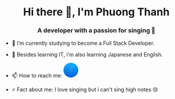 <h1 align="center">Hi there 👋, I'm Phuong Thanh</h1>
<h3 align="center">A developer with a passion for singing 🎤</h3>

- 🔭 I’m currently studying to become a Full Stack Developer.
- 🌱 Besides learning IT, i'm also learning Japanese and English.
- 📫 How to reach me: 
<a href="https://www.facebook.com/phuongthanh.huynh2910" target="blank"><svg viewBox="0 0 36 36" class="x1lliihq x1k90msu x2h7rmj x1qfuztq" fill="url(#:R1kjaj9emhpapd5aq:)" height="40" width="40"><defs><linearGradient x1="50%" x2="50%" y1="97.0782153%" y2="0%" id=":R1kjaj9emhpapd5aq:"><stop offset="0%" stop-color="#0062E0"></stop><stop offset="100%" stop-color="#19AFFF"></stop></linearGradient></defs><path d="M15 35.8C6.5 34.3 0 26.9 0 18 0 8.1 8.1 0 18 0s18 8.1 18 18c0 8.9-6.5 16.3-15 17.8l-1-.8h-4l-1 .8z"></path><path class="xe3v8dz" d="M25 23l.8-5H21v-3.5c0-1.4.5-2.5 2.7-2.5H26V7.4c-1.3-.2-2.7-.4-4-.4-4.1 0-7 2.5-7 7v4h-4.5v5H15v12.7c1 .2 2 .3 3 .3s2-.1 3-.3V23h4z"></path></svg></a>

- ⚡ Fact about me: I love singing but i can't sing high notes 😢
